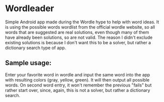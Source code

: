 # Wordleader
Simple Android app made during the Wordle hype to help with word ideas. 
It is using the possible words wordlist from the official wordle website, so all words that are suggested are real solutions, 
even though many of them have already been solutions, so are not valid. 
The reason I didn't exclude existing solutions is because I don't want this to be a solver, but rather a dictionary search type of app.


## Sample usage:
Enter your favorite word in wordle and input the same word into the app with resulting colors (gray, yellow, green). It will then output all possible words.
On second word entry, it won't remember the previous "fails" but rather start over, since, again, this is not a solver, but rather a dictionary search.
